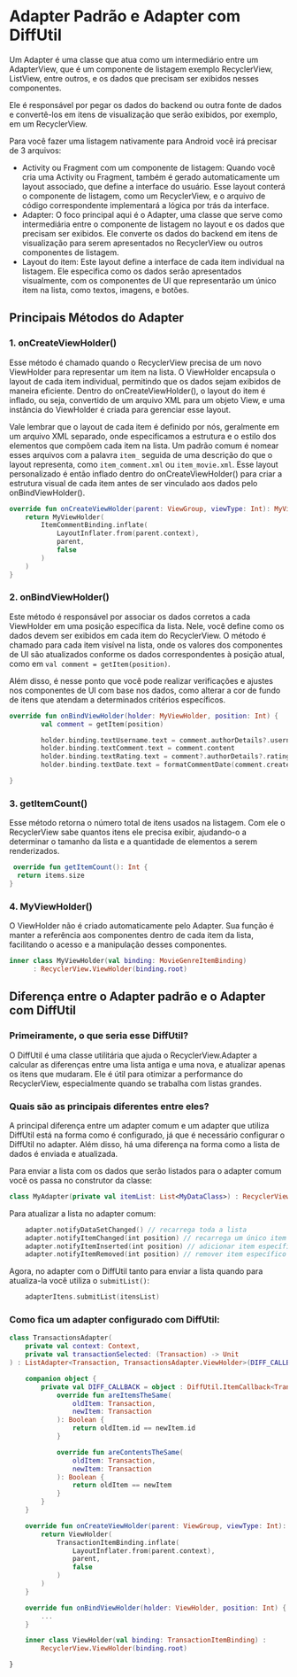 # Adapter Padrão e Adapter com DiffUtil

Um Adapter é uma classe que atua como um intermediário entre um AdapterView, que é um componente de listagem exemplo RecyclerView, ListView, entre outros, e os dados que precisam ser exibidos nesses componentes. <br>

Ele é responsável por pegar os dados do backend ou outra fonte de dados e convertê-los em itens de visualização que serão exibidos, por exemplo, em um RecyclerView. <br>

Para você fazer uma listagem nativamente para Android você irá precisar de 3 arquivos:
- Activity ou Fragment com um componente de listagem: Quando você cria uma Activity ou Fragment, também é gerado automaticamente um layout associado, que define a interface do usuário. Esse layout conterá o componente de listagem, como um RecyclerView, e o arquivo de código correspondente implementará a lógica por trás da interface.
- Adapter: O foco principal aqui é o Adapter, uma classe que serve como intermediária entre o componente de listagem no layout e os dados que precisam ser exibidos. Ele converte os dados do backend em itens de visualização para serem apresentados no RecyclerView ou outros componentes de listagem.
- Layout do item: Este layout define a interface de cada item individual na listagem. Ele especifica como os dados serão apresentados visualmente, com os componentes de UI que representarão um único item na lista, como textos, imagens, e botões.

## Principais Métodos do Adapter

### 1. onCreateViewHolder()

Esse método é chamado quando o RecyclerView precisa de um novo ViewHolder para representar um item na lista. O ViewHolder encapsula o layout de cada item individual, permitindo que os dados sejam exibidos de maneira eficiente. Dentro do onCreateViewHolder(), o layout do item é inflado, ou seja, convertido de um arquivo XML para um objeto View, e uma instância do ViewHolder é criada para gerenciar esse layout.

Vale lembrar que o layout de cada item é definido por nós, geralmente em um arquivo XML separado, onde especificamos a estrutura e o estilo dos elementos que compõem cada item na lista. Um padrão comum é nomear esses arquivos com a palavra ```item_``` seguida de uma descrição do que o layout representa, como ```item_comment.xml``` ou ```item_movie.xml```. Esse layout personalizado é então inflado dentro do onCreateViewHolder() para criar a estrutura visual de cada item antes de ser vinculado aos dados pelo onBindViewHolder().

```kt
override fun onCreateViewHolder(parent: ViewGroup, viewType: Int): MyViewHolder {
    return MyViewHolder(
        ItemCommentBinding.inflate(
            LayoutInflater.from(parent.context),
            parent,
            false
        )
    )
}
```

### 2. onBindViewHolder()

Este método é responsável por associar os dados corretos a cada ViewHolder em uma posição específica da lista. Nele, você define como os dados devem ser exibidos em cada item do RecyclerView. O método é chamado para cada item visível na lista, onde os valores dos componentes de UI são atualizados conforme os dados correspondentes à posição atual, como em ```val comment = getItem(position)```.

Além disso, é nesse ponto que você pode realizar verificações e ajustes nos componentes de UI com base nos dados, como alterar a cor de fundo de itens que atendam a determinados critérios específicos.

```kt
override fun onBindViewHolder(holder: MyViewHolder, position: Int) {
        val comment = getItem(position)

        holder.binding.textUsername.text = comment.authorDetails?.username
        holder.binding.textComment.text = comment.content
        holder.binding.textRating.text = comment?.authorDetails?.rating?.toString() ?: "0"
        holder.binding.textDate.text = formatCommentDate(comment.createdAt)

}
```

### 3. getItemCount()

Esse método retorna o número total de itens usados na listagem. Com ele o RecyclerView sabe quantos itens ele precisa exibir, ajudando-o a determinar o tamanho da lista e a quantidade de elementos a serem renderizados. <br>

```kt
 override fun getItemCount(): Int {
  return items.size
}
```

### 4. MyViewHolder()

O ViewHolder não é criado automaticamente pelo Adapter. Sua função é manter a referência aos componentes dentro de cada item da lista, facilitando o acesso e a manipulação desses componentes. <br>

```kt
inner class MyViewHolder(val binding: MovieGenreItemBinding)
      : RecyclerView.ViewHolder(binding.root)
```

## Diferença entre o Adapter padrão e o Adapter com DiffUtil

### Primeiramente, o que seria esse DiffUtil? 

O DiffUtil é uma classe utilitária que ajuda o RecyclerView.Adapter a calcular as diferenças entre uma lista antiga e uma nova, e atualizar apenas os itens que mudaram. Ele é útil para otimizar a performance do RecyclerView, especialmente quando se trabalha com listas grandes.

### Quais são as principais diferentes entre eles?

A principal diferença entre um adapter comum e um adapter que utiliza DiffUtil está na forma como é configurado, já que é necessário configurar o DiffUtil no adapter. Além disso, há uma diferença na forma como a lista de dados é enviada e atualizada. 

Para enviar a lista com os dados que serão listados para o adapter comum você os passa no construtor da classe:
```kt
class MyAdapter(private val itemList: List<MyDataClass>) : RecyclerView.Adapter<MyAdapter.MyViewHolder>() {...}
```

Para atualizar a lista no adapter comum:
```kt
    adapter.notifyDataSetChanged() // recarrega toda a lista
    adapter.notifyItemChanged(int position) // recarrega um único item
    adapter.notifyItemInserted(int position) // adicionar item específico
    adapter.notifyItemRemoved(int position) // remover item específico
```

Agora, no adapter com o DiffUtil tanto para enviar a lista quando para atualiza-la você utiliza o ```submitList()```:
```kt
    adapterItens.submitList(itensList)
```

### Como fica um adapter configurado com DiffUtil:
```kt
class TransactionsAdapter(
    private val context: Context,
    private val transactionSelected: (Transaction) -> Unit
) : ListAdapter<Transaction, TransactionsAdapter.ViewHolder>(DIFF_CALLBACK) {

    companion object {
        private val DIFF_CALLBACK = object : DiffUtil.ItemCallback<Transaction>() {
            override fun areItemsTheSame(
                oldItem: Transaction,
                newItem: Transaction
            ): Boolean {
                return oldItem.id == newItem.id
            }

            override fun areContentsTheSame(
                oldItem: Transaction,
                newItem: Transaction
            ): Boolean {
                return oldItem == newItem
            }
        }
    }

    override fun onCreateViewHolder(parent: ViewGroup, viewType: Int): ViewHolder {
        return ViewHolder(
            TransactionItemBinding.inflate(
                LayoutInflater.from(parent.context),
                parent,
                false
            )
        )
    }

    override fun onBindViewHolder(holder: ViewHolder, position: Int) {
        ...
    }

    inner class ViewHolder(val binding: TransactionItemBinding) :
        RecyclerView.ViewHolder(binding.root)

}
```

